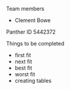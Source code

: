 Team members
- Clement Bowe

Panther ID
5442372

Things to be completed

- first fit
- next fit
- best fit
- worst fit
- creating tables
